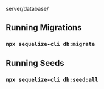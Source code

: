 server/database/

## Running Migrations
### `npx sequelize-cli db:migrate`

## Running Seeds
### `npx sequelize-cli db:seed:all`
